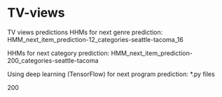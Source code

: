 # TV-views
TV views predictions
HHMs for next genre prediction: HMM_next_item_prediction-12_categories-seattle-tacoma_16

HHMs for next category prediction: HMM_next_item_prediction-200_categories-seattle-tacoma

Using deep learning (TensorFlow) for next program prediction: *.py files

200
